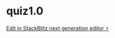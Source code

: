 # quiz1.0

[Edit in StackBlitz next generation editor ⚡️](https://stackblitz.com/~/github.com/komax74/quiz1.0)